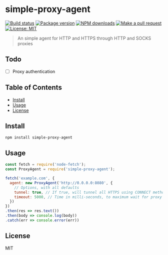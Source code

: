 # simple-proxy-agent

[![Build status](https://github.com/zjael/simple-proxy-agent/workflows/Node%20CI/badge.svg)](https://github.com/zjael/simple-proxy-agent/actions)
[![Package version](https://img.shields.io/npm/v/simple-proxy-agent.svg)](https://npmjs.org/package/simple-proxy-agent)
[![NPM downloads](https://img.shields.io/npm/dm/simple-proxy-agent)](https://npmjs.org/package/simple-proxy-agent)
[![Make a pull request](https://img.shields.io/badge/PRs-welcome-brightgreen.svg)](http://makeapullrequest.com)
[![License: MIT](https://img.shields.io/badge/License-MIT-brightgreen.svg)](https://opensource.org/licenses/MIT)

> An simple agent for HTTP and HTTPS through HTTP and SOCKS proxies

## Todo

* [ ] Proxy authentication

## Table of Contents

* [Install](#install)
* [Usage](#usage)
* [License](#license)

## Install

```shell script
npm install simple-proxy-agent
```

## Usage

```js
const fetch = require('node-fetch');
const ProxyAgent = require('simple-proxy-agent');

fetch('example.com', {
  agent: new ProxyAgent('http://0.0.0.0:8080', {
    // Options, with all defaults
    tunnel: true, // If true, will tunnel all HTTPS using CONNECT method
    timeout: 5000, // Time in milli-seconds, to maximum wait for proxy connection to establish
  })
})
.then(res => res.text())
.then(body => console.log(body))
.catch(err => console.error(err))
```

## License

MIT
